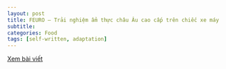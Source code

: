 ```yaml
---
layout: post
title: FEURO — Trải nghiệm ẩm thực châu Âu cao cấp trên chiếc xe máy
subtitle: 
categories: Food
tags: [self-written, adaptation]
---
```

[Xem bài viết](https://vietcetera.com/vn/feuro-trai-nghiem-am-thuc-chau-au-cao-cap-tren-chiec-xe-may)

